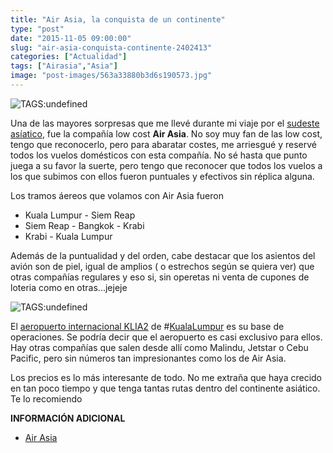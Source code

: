 ```yaml
---
title: "Air Asia, la conquista de un continente"
type: "post"
date: "2015-11-05 09:00:00"
slug: "air-asia-conquista-continente-2402413"
categories: ["Actualidad"]
tags: ["Airasia","Asia"]
image: "post-images/563a33880b3d6s190573.jpg"
---
```


 ![ TAGS:undefined](post-images/563a33880b3d6s190573.jpg)

 Una de las mayores sorpresas que me llevé durante mi viaje por el [ sudeste asíatico](http://www.missviajes.com/nueva-ruta-siem-reap-sudeste-asiatico-2397375), fue la compañía low cost **Air Asia**. No soy muy fan de las low cost, tengo que reconocerlo, pero para abaratar costes, me arriesgué y reservé todos los vuelos domésticos con esta compañía. No sé hasta que punto juega a su favor la suerte, pero tengo que reconocer que todos los vuelos a los que subimos con ellos fueron puntuales y efectivos sin réplica alguna.

 Los tramos áereos que volamos con Air Asia fueron

- Kuala Lumpur - Siem Reap
- Siem Reap - Bangkok - Krabi
- Krabi - Kuala Lumpur

 Además de la puntualidad y del orden, cabe destacar que los asientos del avión son de piel, igual de amplios ( o estrechos según se quiera ver) que otras compañías regulares y eso si, sin operetas ni venta de cupones de loteria como en otras...jejeje

 ![ TAGS:undefined](post-images/563a338963d0es75693.jpg "aeropuerto internacional KLIA2 de Kuala LUmpur")

 El [aeropuerto internacional KLIA2](http://www.klia2.info/) de #[KualaLumpur](http://www.missviajes.com/kuala-lumpur-vamos-comprasr-2401102) es su base de operaciones. Se podría decir que el aeropuerto es casi exclusivo para ellos. Hay otras compañías que salen desde allí como Malindu, Jetstar o Cebu Pacific, pero sin números tan impresionantes como los de Air Asia.

 Los precios es lo más interesante de todo. No me extraña que haya crecido en tan poco tiempo y que tenga tantas rutas dentro del continente asiático. Te lo recomiendo

 **INFORMACIÓN ADICIONAL**

- [ Air Asia](http://www.airasia.com/ot/en/home.page?setLang=1&gclid=CN-5rqiW98gCFYU_GwodUqcFAg)
